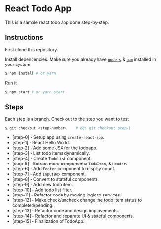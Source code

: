 # React Todo App

This is a sample react todo app done step-by-step.


## Instructions

First clone this repository.


Install dependencies. Make sure you already have [`nodejs`](https://nodejs.org/en/) & [`npm`](https://www.npmjs.com/) installed in your system.
```bash
$ npm install # or yarn
```

Run it
```bash
$ npm start # or yarn start
```

## Steps
Each step is a branch. Check out to the step you want to test.

```bash
$ git checkout <step-number>    # eg: git checkout step-1
```
* [step-0] - Setup app using `create-react-app`.
* [step-1] - React Hello World.
* [step-2] - Add some JSX for the todoapp.
* [step-3] - List todo items dynamically.
* [step-4] - Create `TodoList` component.
* [step-5] - Extract more components: `TodoItem`, & `Header`.
* [step-6] - Add `Footer` component to display count.
* [step-7] - Add `InputBox` component.
* [step-8] - Convert to stateful components.
* [step-9] - Add new todo item.
* [step-10] - Add todo list filter.
* [step-11] - Refactor code by moving logic to services.
* [step-12] - Make check/uncheck change the todo item status to completed/pending.
* [step-13] - Refactor code and design improvements.
* [step-14] - Refactor and separate UI & stateful components.
* [step-15] - Finalization of TodoApp.
